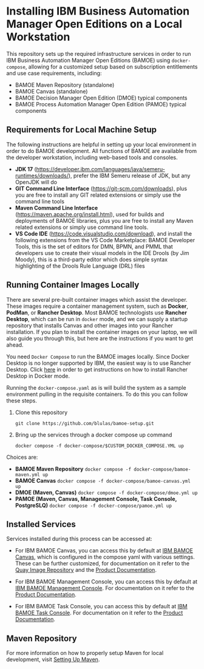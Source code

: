 # Installing IBM Business Automation Manager Open Editions on a Local Workstation

This repository sets up the required infrastructure services in order to run IBM Business Automation Manager Open Editions (BAMOE) using `docker-compose`, allowing for a customized setup based on subscription entitlements and use case requirements, including:

- BAMOE Maven Repository (standalone)
- BAMOE Canvas (standalone)
- BAMOE Decision Manager Open Edition (DMOE) typical components
- BAMOE Process Automation Manager Open Edition (PAMOE) typical components

## Requirements for Local Machine Setup
The following instructions are helpful in setting up your local environment in order to do BAMOE development.  All functions of BAMOE are available from the developer workstation, including web-based tools and consoles.

- **JDK 17** (https://developer.ibm.com/languages/java/semeru-runtimes/downloads/), prefer the IBM Semeru release of JDK, but any OpenJDK will do
- **GIT Command Line Interface** (https://git-scm.com/downloads), plus you are free to install any GIT related extensions or simply use the command line tools
- **Maven Command Line Interface** (https://maven.apache.org/install.html), used for builds and deployments of BAMOE libraries, plus you are free to install any Maven related extensions or simply use command line tools.
- **VS Code IDE** (https://code.visualstudio.com/download), and install the following extensions from the VS Code Marketplace:
BAMOE Developer Tools, this is the set of editors for DMN, BPMN, and PMML that developers use to create their visual models in the IDE Drools (by Jim Moody), this is a third-party editor which does simple syntax highlighting of the Drools Rule Language (DRL) files

## Running Container Images Locally
There are several pre-built container images which assist the developer.  These images require a container management system, such as **Docker**, **PodMan**, or **Rancher Desktop**.  Most BAMOE technologists use **Rancher Desktop**, which can be run in `docker` mode, and we can supply a startup repository that installs Canvas and other images into your Rancher installation.  If you plan to install the container images on your laptop, we will also guide you through this, but here are the instructions if you want to get ahead.  

You need `Docker Compose` to run the BAMOE images locally. Since Docker Desktop is no longer supported by IBM, the easiest way is to use Rancher Desktop.  Click [here](https://docs.rancherdesktop.io/getting-started/installation/) in order to get instructions on how to install Rancher Desktop in Docker mode.  

Running the `docker-compose.yaml` as is will build the system as a sample environment pulling in the requisite containers. To do this you can follow these steps.

1. Clone this repository

    ~~~shell
    git clone https://github.com/blulas/bamoe-setup.git
    ~~~

2. Bring up the services through a docker compose up command

    ~~~shell
    docker compose -f docker-compose/$CUSTOM_DOCKER_COMPOSE.YML up
    ~~~

Choices are:

- **BAMOE Maven Repository** `docker compose -f docker-compose/bamoe-maven.yml up`
- **BAMOE Canvas** `docker compose -f docker-compose/bamoe-canvas.yml up`
- **DMOE (Maven, Canvas)** `docker compose -f docker-compose/dmoe.yml up`
- **PAMOE (Maven, Canvas, Management Console, Task Console, PostgreSLQ)** `docker compose -f docker-compose/pamoe.yml up`

## Installed Services
Services installed during this process can be accessed at:

- For IBM BAMOE Canvas, you can access this by default at [IBM BAMOE Canvas](http://localhost:8000), which is configured in the compose yaml with various settings. These can be further customized, for documentation on it refer to the [Quay Image Repository](https://quay.io/repository/bamoe/canvas) and the [Product Documentation](https://www.ibm.com/docs/en/ibamoe/9.1.1).

- For IBM BAMOE Management Console, you can access this by default at [IBM BAMOE Management Console](http://localhost:8280).  For documentation on it refer to the [Product Documentation](https://www.ibm.com/docs/en/ibamoe/9.1.1).

- For IBM BAMOE Task Console, you can access this by default at [IBM BAMOE Task Console](http://localhost:8380).  For documentation on it refer to the [Product Documentation](https://www.ibm.com/docs/en/ibamoe/9.1.1).

## Maven Repository

For more information on how to properly setup Maven for local development, visit [Setting Up Maven](./maven/README.md).
